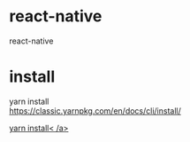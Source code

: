 # react-native
react-native

# install
yarn install  
https://classic.yarnpkg.com/en/docs/cli/install/  

<a href="https://classic.yarnpkg.com/en/docs/cli/install/">yarn install< /a>  
